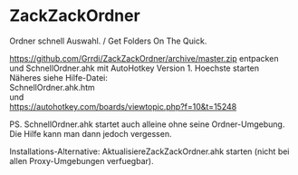 # ZackZackOrdner
Ordner schnell Auswahl. / Get Folders On The Quick.

https://github.com/Grrdi/ZackZackOrdner/archive/master.zip entpacken<br>
und SchnellOrdner.ahk mit AutoHotkey Version 1. Hoechste starten<br>
Näheres siehe Hilfe-Datei:<br>
SchnellOrdner.ahk.htm<br>
und <br>
https://autohotkey.com/boards/viewtopic.php?f=10&t=15248<br>


PS. SchnellOrdner.ahk startet auch alleine ohne seine Ordner-Umgebung.
Die Hilfe kann man dann jedoch vergessen.

Installations-Alternative: AktualisiereZackZackOrdner.ahk starten (nicht bei allen Proxy-Umgebungen verfuegbar).
